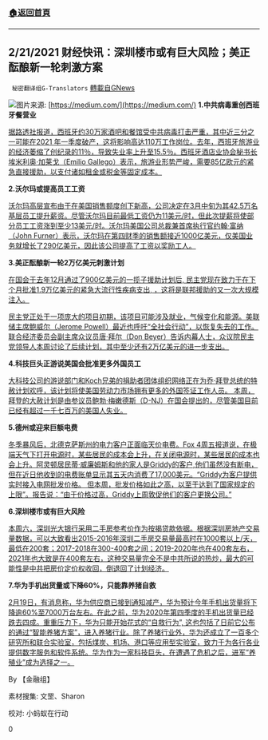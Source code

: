 ###  [:house:返回首頁](https://github.com/ourhimalayas/txt)
---

## 2/21/2021 财经快讯：深圳楼市或有巨大风险；美正酝酿新一轮刺激方案
` 秘密翻译组G-Translators` [轉載自GNews](https://gnews.org/zh-hans/924212/)

![]()![](https://gnews.org/wp-content/uploads/2021/02/2021-02-22_000824.png)图片来源: [https://medium.com/](https://medium.com/)
**1.中共病毒重创西班牙餐营业**

[据路透社报道，西班牙约30万家酒吧和餐馆受中共病毒打击严重，其中近三分之一可能在2021 年一季度破产，这将影响高达110万工作岗位。去年，西班牙旅游业的经济萎缩了创纪录的11％，导致失业率上升至15.5％。西班牙酒店业协会秘书长埃米利奥·加莱戈（Emilio Gallego）表示，旅游业形势严峻，需要85亿欧元的紧急直接援助，以支付诸如租金或税金等固定成本。](https://www.oann.com/fed-up-with-loans-covid-hit-spanish-restaurants-seek-direct-aid/)

**2.沃尔玛或提高员工工资**

[沃尔玛高层宣布由于在美国销售额度创下新高，公司决定在3月中旬为其42.5万名基层员工提升薪资。尽管沃尔玛目前最低工资仍为11美元/时，但此次提薪将使部分员工工资涨到至少13美元/时。沃尔玛美国公司总裁兼首席执行官约翰·富纳（John Furner）表示，沃尔玛在第四财季的销售额接近1000亿美元，仅美国业务就增长了290亿美元，因此该公司提高了工资以奖励工人。](https://www.businessinsider.com/walmart-to-raise-pay-for-425000-frontline-workers-2021-2)

**3.美正酝酿新一轮2万亿美元刺激计划**

[在国会于去年12月通过了900亿美元的一揽子援助计划后, 民主党现在致力于在下个月批准1.9万亿美元的紧急大流行性疾病支出, ，这将是联邦援助的又一次大规模注入。](https://www.businessinsider.com/democrats-planning-at-least-another-2-trillion-in-stimulus-spending-2021-2)

[民主党正处于一项庞大的项目初期，该项目可能涉及就业，气候变化和能源。美联储主席鲍威尔（Jerome Powell）最近也呼吁“全社会行动”，以恢复失去的工作。 联合经济委员会副主席众议员唐·拜尔（Don Beyer）告诉内幕人士，众议院民主党领导人本周讨论了后续计划，其中至少还有2万亿美元的进一步支出。](https://www.businessinsider.com/democrats-planning-at-least-another-2-trillion-in-stimulus-spending-2021-2)

**4.科技巨头正游说美国会批准更多外国员工**

[大科技公司的游说部门和Koch兄弟的捐助者团体组织网络正在为乔·拜登总统的特赦计划欢呼，该计划将使美国劳动力市场拥有更多的外国签证工作人员。 本周，拜登的大赦计划是由参议员鲍勃·梅嫩德斯（D-NJ）在国会提出的，尽管美国目前已经有超过一千七百万的美国人失业。](https://www.breitbart.com/politics/2021/02/19/big-tech-koch-network-cheer-bidens-amnesty-to-flood-u-s-labor-market/)

**5.德州或迎来巨额电费**

[冬季暴风后，北德克萨斯州的电力客户正面临天价电费。Fox 4周五报道说，在极端天气下打开电源时，某些居民的成本会上升，在关闭电源时，某些居民的成本也会上升。阿灵顿居民蒂·威廉姆斯和他的家人是Griddy的客户,他们虽然没有断电，但在近日他收到的电费账单显示其五天内消费了17,000美元。“Griddy为客户提供实时接入电网批发价格。 但本周，批发价格如此之高，以至于达到了国家规定的上限”。报告说：“由于价格过高，Griddy上周敦促他们的客户更换公司。”](https://www.breitbart.com/economy/2021/02/20/video-texans-see-electric-bills-as-high-as-17k-following-winter-storm/)

**6.深圳楼市或有巨大风险**

[本周六，深圳光大银行采用二手房参考价作为按揭贷款依据。根据深圳房地产交易量数据，可以大致看出2015-2016年深圳二手房交易量最高时在1000套以上/天，最低在200套；2017-2018在300-400套之间；2019-2020年也在400套左右，2021年也大致是在400套左右，这种交易量完全不是中共所说的热炒，最大的可能性是中共把房价定价权收回，倒退回了计划经济。](https://www.youtube.com/watch?v=NuiQgCbco38&amp;feature=youtu.be)

**7.华为手机出货量或下降60%，只能靠养猪自救**

[2月19日，有消息称，华为供应商已接到通知减产，华为预计今年手机出货量将下降逾60%至7000万台左右。在此之前，华为2020年第四季度的手机出货量已经跌去四成。重重压力下，华为只能开始花式的“自救行为”, 这也包括了日前它公布的通过“智能养猪方案”，进入养猪行业。除了养猪行业外，华为还成立了一百多个研究所和联合实验室，包括煤炭、机场、港口等应用型实验室，致力于为各行各业提供数字服务和软件系统。华为作为一家科技巨头，在遭遇了危机之后，进军“养殖业”成为选择之一。](https://ishare.ifeng.com/c/s/v004ShOLXAAXzq8WqFTEZuBb5jUK33-T8w-_A--j--FS671yaQYfsv5Csv27vzgJLzTWxEBV7fZcgi1Wlkea8gMCAsIAQ___?spss=np&amp;aman=1cs40fic67Wef8V49bW4b6Ad749c6f9418Ze01M305)

By 【金融组】

素材搜集: 文罡、Sharon

校对: 小蚂蚁在行动

0

